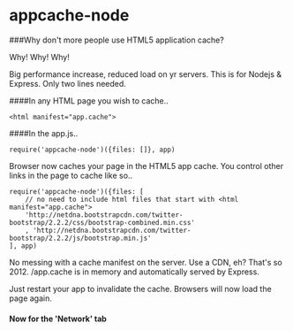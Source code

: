 appcache-node
=============

###Why don't more people use HTML5 application cache?

Why! Why! Why!

Big performance increase, reduced load on yr servers.
This is for Nodejs & Express.  Only two lines needed.

####In any HTML page you wish to cache..
````
<html manifest="app.cache">
````

####In the app.js..
````
require('appcache-node')({files: []}, app)
````

Browser now caches your page in the HTML5 app cache.  You control other links in the page to cache like so..
````
require('appcache-node')({files: [
	// no need to include html files that start with <html manifest="app.cache">
	'http://netdna.bootstrapcdn.com/twitter-bootstrap/2.2.2/css/bootstrap-combined.min.css'
	, 'http://netdna.bootstrapcdn.com/twitter-bootstrap/2.2.2/js/bootstrap.min.js'
], app)
````

No messing with a cache manifest on the server.  Use a CDN, eh?  That's so 2012.
/app.cache  is in memory and automatically served by Express.

Just restart your app to invalidate the cache. Browsers will now load the page again.

#### Now for the 'Network' tab
